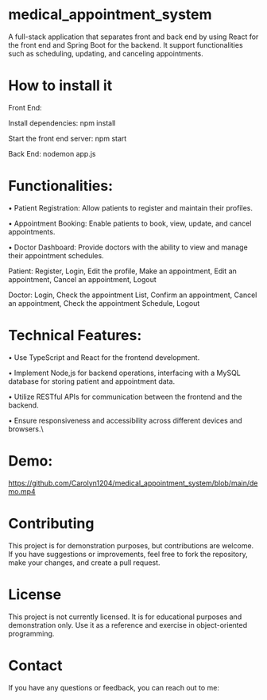 # medical_appointment_system
A full-stack application that separates front and back end by using React for the front end and Spring Boot for the backend. It support functionalities such as scheduling, updating, and canceling appointments.

# How to install it
Front End:

Install dependencies: npm install

Start the front end server: npm start

Back End: nodemon app.js

# Functionalities:

• Patient Registration: Allow patients to register and maintain their profiles.

• Appointment Booking: Enable patients to book, view, update, and cancel appointments.

• Doctor Dashboard: Provide doctors with the ability to view and manage their appointment schedules.

Patient: Register, Login, Edit the profile, Make an appointment, Edit an appointment, Cancel an appointment, Logout

Doctor: Login, Check the appointment List, Confirm an appointment, Cancel an appointment, Check the appointment Schedule, Logout

# Technical Features:

• Use TypeScript and React for the frontend development.

• Implement Node,js for backend operations, interfacing with a MySQL database for storing patient and appointment data.

• Utilize RESTful APIs for communication between the frontend and the backend.

• Ensure responsiveness and accessibility across different devices and browsers.\

# Demo:

https://github.com/Carolyn1204/medical_appointment_system/blob/main/demo.mp4

# Contributing
This project is for demonstration purposes, but contributions are welcome. If you have suggestions or improvements, feel free to fork the repository, make your changes, and create a pull request.

# License
This project is not currently licensed. It is for educational purposes and demonstration only. Use it as a reference and exercise in object-oriented programming.

# Contact
If you have any questions or feedback, you can reach out to me:
